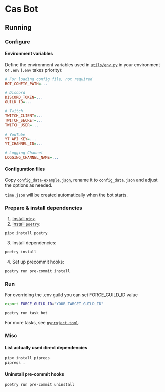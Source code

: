 # Cas Bot

## Running
### Configure
#### Environment variables
Define the environment variables used in [`utils/env.py`](./utils/env.py) in your environment or `.env` (`.env` takes priority):
```ini
# For loading config file, not required
BOT_CONFIG_PATH=...

# Discord
DISCORD_TOKEN=...
GUILD_ID=...

# Twitch
TWITCH_CLIENT=...
TWITCH_SECRET=...
TWITCH_USER=...

# YouTube
YT_API_KEY=...
YT_CHANNEL_ID=...

# Logging Channel
LOGGING_CHANNEL_NAME=...
```

#### Configuration files

Copy [`config_data-example.json`](./config_data-example.json), rename it to `config_data.json` and adjust the options as needed.

`time.json` will be created automatically when the bot starts.

### Prepare & install dependencies

1. [Install `pipx`](https://pipx.pypa.io/stable/installation/).
2. [Install `poetry`](https://python-poetry.org/docs/#installation):
  ```bash
  pipx install poetry
  ```
3. Install dependencies:
  ```bash
  poetry install
  ```
4. Set up precommit hooks:
  ```bash
  poetry run pre-commit install
  ```

### Run

For overriding the .env guild you can set FORCE_GUILD_ID value
```bash
export FORCE_GUILD_ID="YOUR_TARGET_GUILD_ID"
```

```bash
poetry run task bot
```

For more tasks, see [`pyproject.toml`](./pyproject.toml).

### Misc

#### List actually used direct dependencies
```bash
pipx install pipreqs
pipreqs .
```

#### Uninstall pre-commit hooks
```bash
poetry run pre-commit uninstall
```

